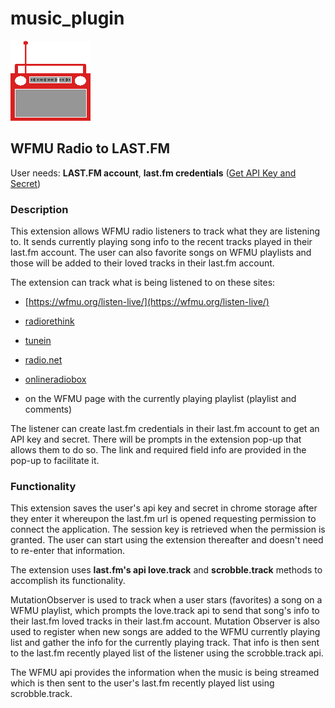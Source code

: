 # music_plugin


![This is an image](/images/radio_128px.png)
## WFMU Radio to LAST.FM

User needs:
**LAST.FM account**, **last.fm credentials** ([Get API Key and Secret](https://www.last.fm/api))

### Description

This extension allows WFMU radio listeners to track what they are listening to. It sends currently playing song info to the recent tracks played in their last.fm account. The user can also favorite songs on WFMU playlists and those will be added to their loved tracks in their last.fm account.

The extension can track what is being listened to on these sites: 

  - [https://wfmu.org/listen-live/](https://wfmu.org/listen-live/)
  - [radiorethink](https://www.radiorethink.com/tuner/index.cfm?stationCode=wfmu)
  - [tunein](https://tunein.com/radio/WFMU-911-s28808/) 
  - [radio.net](https://www.radio.net/s/wfmu)
  - [onlineradiobox](https://onlineradiobox.com/us/wfmu/?cs=us.wfmu)

  - on the WFMU page with the currently playing playlist (playlist and comments)

The listener can create last.fm credentials in their last.fm account to get an API key and secret. There will be prompts in the extension pop-up that allows them to do so. The link and required field info are provided in the pop-up to facilitate it.

### Functionality

This extension saves the user's api key and secret in chrome storage after they enter it whereupon the last.fm url is opened requesting permission to connect the application. The session key is retrieved when the permission is granted. The user can start using the extension thereafter and doesn't need to re-enter that information.

The extension uses **last.fm's api love.track** and **scrobble.track** methods to accomplish its functionality. 

MutationObserver is used to track when a user stars (favorites) a song on a WFMU playlist, which prompts the love.track api to send that song's info to their last.fm loved tracks in their last.fm account. Mutation Observer is also used to register when new songs are added to the WFMU currently playing list and gather the info for the currently playing track. That info is then sent to the last.fm recently played list of the listener using the scrobble.track api.

The WFMU api provides the information when the music is being streamed which is then sent to the user's last.fm recently played list using scrobble.track.
